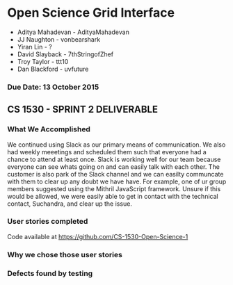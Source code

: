 # Open Science Grid Interface
* Aditya Mahadevan - AdityaMahadevan
* JJ Naughton - vonbearshark
* Yiran Lin - ?
* David Slayback - 7thStringofZhef
* Troy Taylor - ttt10
* Dan Blackford - uvfuture

### Due Date: 13 October 2015

## CS 1530 - SPRINT 2 DELIVERABLE


### What We Accomplished
We continued using Slack as our primary means of communication. We also had weekly meeetings and scheduled them such that everyone had a chance to attend at least once. Slack is working well for our team because everyone can see whats going on and can easily talk with each other. The customer is also park of the Slack channel and we can easilty communcate with them to clear up any doubt we have have. For example, one of ur group members suggested using the Mithril JavaScript framework. Unsure if this would be allowed, we were easily able to get in contact with the technical contact, Suchandra, and clear up the issue.

### User stories completed
Code available at https://github.com/CS-1530-Open-Science-1


### Why we chose those user stories


### Defects found by testing
